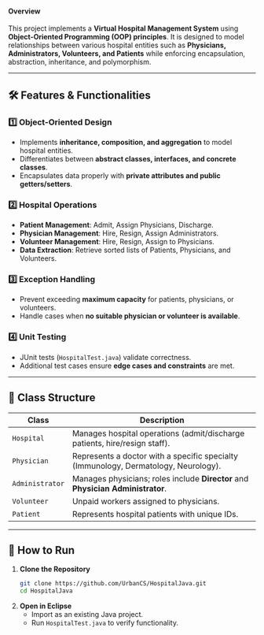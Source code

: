 #### **Overview**  
This project implements a **Virtual Hospital Management System** using **Object-Oriented Programming (OOP) principles**. It is designed to model relationships between various hospital entities such as **Physicians, Administrators, Volunteers, and Patients** while enforcing encapsulation, abstraction, inheritance, and polymorphism.  

---

## **🛠 Features & Functionalities**  
### **1️⃣ Object-Oriented Design**  
- Implements **inheritance, composition, and aggregation** to model hospital entities.  
- Differentiates between **abstract classes, interfaces, and concrete classes**.  
- Encapsulates data properly with **private attributes and public getters/setters**.  

### **2️⃣ Hospital Operations**  
- **Patient Management**: Admit, Assign Physicians, Discharge.  
- **Physician Management**: Hire, Resign, Assign Administrators.  
- **Volunteer Management**: Hire, Resign, Assign to Physicians.  
- **Data Extraction**: Retrieve sorted lists of Patients, Physicians, and Volunteers.  

### **3️⃣ Exception Handling**  
- Prevent exceeding **maximum capacity** for patients, physicians, or volunteers.  
- Handle cases when **no suitable physician or volunteer is available**.  

### **4️⃣ Unit Testing**  
- JUnit tests (`HospitalTest.java`) validate correctness.  
- Additional test cases ensure **edge cases and constraints** are met.  

---

## **📌 Class Structure**  
| **Class** | **Description** |  
|-----------|---------------|  
| `Hospital` | Manages hospital operations (admit/discharge patients, hire/resign staff). |  
| `Physician` | Represents a doctor with a specific specialty (Immunology, Dermatology, Neurology). |  
| `Administrator` | Manages physicians; roles include **Director** and **Physician Administrator**. |  
| `Volunteer` | Unpaid workers assigned to physicians. |  
| `Patient` | Represents hospital patients with unique IDs. |  

---

## **🚀 How to Run**  
1. **Clone the Repository**  
   ```sh
   git clone https://github.com/UrbanCS/HospitalJava.git
   cd HospitalJava
   ```
2. **Open in Eclipse**  
   - Import as an existing Java project.  
   - Run `HospitalTest.java` to verify functionality.  
